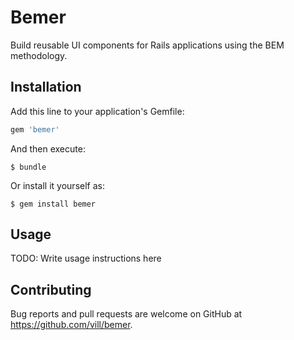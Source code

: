# Bemer

Build reusable UI components for Rails applications using the BEM methodology.

## Installation

Add this line to your application's Gemfile:

```ruby
gem 'bemer'
```

And then execute:

    $ bundle

Or install it yourself as:

    $ gem install bemer

## Usage

TODO: Write usage instructions here

## Contributing

Bug reports and pull requests are welcome on GitHub at https://github.com/vill/bemer.
